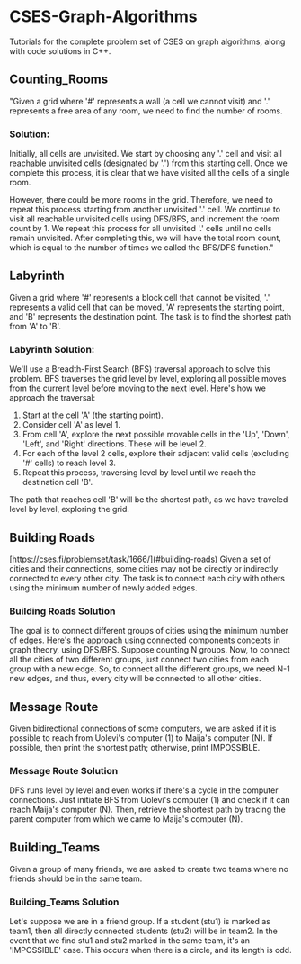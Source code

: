 # CSES-Graph-Algorithms
Tutorials for the complete problem set of CSES on graph algorithms, along with code solutions in C++.

## Counting_Rooms 
"Given a grid where '#' represents a wall (a cell we cannot visit) and '.' represents a free area of any room, we need to find the number of rooms.

### Solution: 
Initially, all cells are unvisited. We start by choosing any '.' cell and visit all reachable unvisited cells (designated by '.') from this starting cell. Once we complete this process, it is clear that we have visited all the cells of a single room. 

However, there could be more rooms in the grid. Therefore, we need to repeat this process starting from another unvisited '.' cell. We continue to visit all reachable unvisited cells using DFS/BFS, and increment the room count by 1. We repeat this process for all unvisited '.' cells until no cells remain unvisited. After completing this, we will have the total room count, which is equal to the number of times we called the BFS/DFS function."


## Labyrinth
Given a grid where '#' represents a block cell that cannot be visited, '.' represents a valid cell that can be moved, 'A' represents the starting point, and 'B' represents the destination point. The task is to find the shortest path from 'A' to 'B'.

### Labyrinth Solution:
We'll use a Breadth-First Search (BFS) traversal approach to solve this problem. BFS traverses the grid level by level, exploring all possible moves from the current level before moving to the next level. Here's how we approach the traversal:
1. Start at the cell 'A' (the starting point).
2. Consider cell 'A' as level 1.
3. From cell 'A', explore the next possible movable cells in the 'Up', 'Down', 'Left', and 'Right' directions. These will be level 2.
4. For each of the level 2 cells, explore their adjacent valid cells (excluding '#' cells) to reach level 3.
5. Repeat this process, traversing level by level until we reach the destination cell 'B'.

The path that reaches cell 'B' will be the shortest path, as we have traveled level by level, exploring the grid.

## Building Roads
[https://cses.fi/problemset/task/1666/](#building-roads)
Given a set of cities and their connections, some cities may not be directly or indirectly connected to every other city. The task is to connect each city with others using the minimum number of newly added edges.

### Building Roads Solution
The goal is to connect different groups of cities using the minimum number of edges. Here's the approach using connected components concepts in graph theory, using DFS/BFS. Suppose counting N groups. Now, to connect all the cities of two different groups, just connect two cities from each group with a new edge. So, to connect all the different groups, we need N-1 new edges, and thus, every city will be connected to all other cities.


## Message Route
Given bidirectional connections of some computers, we are asked if it is possible to reach from Uolevi's computer (1) to Maija's computer (N). If possible, then print the shortest path; otherwise, print IMPOSSIBLE.

### Message Route Solution 
DFS runs level by level and even works if there's a cycle in the computer connections. Just initiate BFS from Uolevi's computer (1) and check if it can reach Maija's computer (N). Then, retrieve the shortest path by tracing the parent computer from which we came to Maija's computer (N).

## Building_Teams
Given a group of many friends, we are asked to create two teams where no friends should be in the same team.

### Building_Teams Solution
Let's suppose we are in a friend group. If a student (stu1) is marked as team1, then all directly connected students (stu2) will be in team2. In the event that we find stu1 and stu2 marked in the same team, it's an 'IMPOSSIBLE' case. This occurs when there is a circle, and its length is odd.